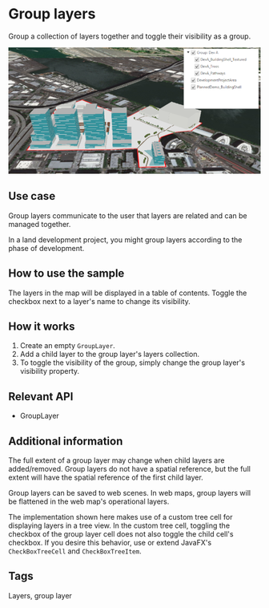 <h1>Group layers</h1>

<p>Group a collection of layers together and toggle their visibility as a group.</p>

<p><img src="GroupLayers.png"/></p>

<h2>Use case</h2>

<p>Group layers communicate to the user that layers are related and can be managed together.</p>

<p>In a land development project, you might group layers according to the phase of development.</p>

<h2>How to use the sample</h2>

<p>The layers in the map will be displayed in a table of contents. Toggle the checkbox next to a layer's name to change its visibility.</p>

<h2>How it works</h2>

<ol>
<li>Create an empty <code>GroupLayer</code>.</li>

<li>Add a child layer to the group layer's layers collection.</li>

<li>To toggle the visibility of the group, simply change the group layer's visibility property.</li>
</ol>

<h2>Relevant API</h2>

<ul>
<li>GroupLayer</li>
</ul>

<h2>Additional information</h2>

<p>The full extent of a group layer may change when child layers are added/removed. Group layers do not have a spatial reference, but the full extent will have the spatial reference of the first child layer.</p>

<p>Group layers can be saved to web scenes. In web maps, group layers will be flattened in the web map's operational layers.</p>

<p>The implementation shown here makes use of a custom tree cell for displaying layers in a tree view. In the custom 
tree cell, toggling the checkbox of the group layer cell does not also toggle the child cell's checkbox. If you 
desire this behavior, use or extend JavaFX's <code>CheckBoxTreeCell</code> and <code>CheckBoxTreeItem</code>.

<h2 id="tags">Tags</h2>

<p>Layers, group layer</p>